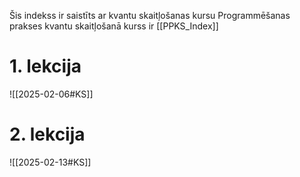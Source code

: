Šis indekss ir saistīts ar kvantu skaitļošanas kursu
Programmēšanas prakses kvantu skaitļošanā kurss ir [[PPKS_Index]]
# 1. lekcija
![[2025-02-06#KS]]

# 2. lekcija

![[2025-02-13#KS]]
